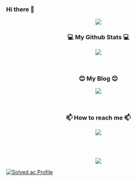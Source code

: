 ### Hi there 👋

<!--
**Leesehui/Leesehui** is a ✨ _special_ ✨ repository because its `README.md` (this file) appears on your GitHub profile.

Here are some ideas to get you started:

- 🔭 I’m currently working on ...
- 🌱 I’m currently learning ...
- 👯 I’m looking to collaborate on ...
- 🤔 I’m looking for help with ...
- 💬 Ask me about ...
- 📫 How to reach me: ...
- 😄 Pronouns: ...
- ⚡ Fun fact: ...
-->


<div align="center"><img src="https://capsule-render.vercel.app/api?type=waving&color=auto&height=300&section=header&text=Hi%20there%20👋&fontSize=75&animation=fadeIn&fontAlignY=38&desc=%This%20is%20sehee's%20GitHub!&descAlignY=60&descAlign=62"/></div>

<h3 align="center">💻 My Github Stats 💻</h3>
<p align="center"><img src="https://github-readme-stats.vercel.app/api?username=sehee&show_icons=true&count_private=true&hide=issues"></p>
<br>
<h3 align="center">😊 My Blog 😊</h3>
<p align="center"><a href="https://2say.tistory.com"><img src="https://img.shields.io/badge/Tistory-607078?style=flat-square&logo=Tistory&logoColor=white"/></a></p>
<br>
<h3 align="center">📫 How to reach me 📫</h3>
<p align="center">
  <a href="mailto:h01037466071@gmail.com"><img src="https://img.shields.io/badge/Gmail-d14836?style=flat-square&logo=Gmail&logoColor=white&link=codediary18@gmail.com"/></a>
</p>
<br>
<br>
<p align="center">
<a href="https://hits.seeyoufarm.com"><img src="https://hits.seeyoufarm.com/api/count/incr/badge.svg?url=https%3A%2F%2Fgithub.com%2FCodeDiary18%2Fhit-counter&count_bg=%23A4E772&title_bg=%234CB019&icon=github.svg&icon_color=%23E7E7E7&title=&edge_flat=false"/></a>
</p>


[![Solved.ac Profile](http://mazassumnida.wtf/api/v2/generate_badge?boj=h01037466071)](https://solved.ac/h01037466071/)
